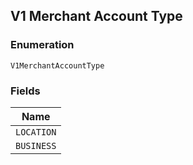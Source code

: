 ## V1 Merchant Account Type

### Enumeration

`V1MerchantAccountType`

### Fields

| Name |
|  --- |
| `LOCATION` |
| `BUSINESS` |

